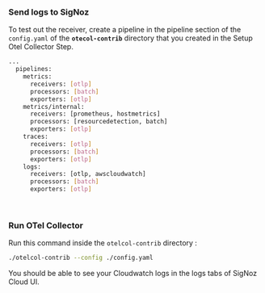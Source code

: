 ### Send logs to SigNoz

To test out the receiver, create a pipeline in the pipeline section of the `config.yaml` of the **`otecol-contrib`** directory that you created in the Setup Otel Collector Step.

```bash
...
  pipelines:
    metrics:
      receivers: [otlp]
      processors: [batch]
      exporters: [otlp]
    metrics/internal:
      receivers: [prometheus, hostmetrics]
      processors: [resourcedetection, batch]
      exporters: [otlp]
    traces:
      receivers: [otlp]
      processors: [batch]
      exporters: [otlp]
    logs:
      receivers: [otlp, awscloudwatch]
      processors: [batch]
      exporters: [otlp]
```

&nbsp;

### Run OTel Collector
 Run this command inside the `otelcol-contrib` directory :

```bash
./otelcol-contrib --config ./config.yaml 
```

You should be able to see your Cloudwatch logs in the logs tabs of SigNoz Cloud UI.



